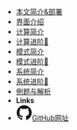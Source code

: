 - [本文简介&部署](introduction)
- [界面介绍](interface)
- [计算简介](calc)
- [计算进阶🚀](calc_pro)
- [模式简介](mod)
- [模式进阶🚀](mod_pro)
- [系统简介](sys)
- [系统进阶🚀](sys_pro)
- [例题与解析](examples)
- **Links**
- [![Github](assets/img/github.svg)GitHub网址](https://github.com/Howardzhangdqs/fx-991CN-X-Usage)